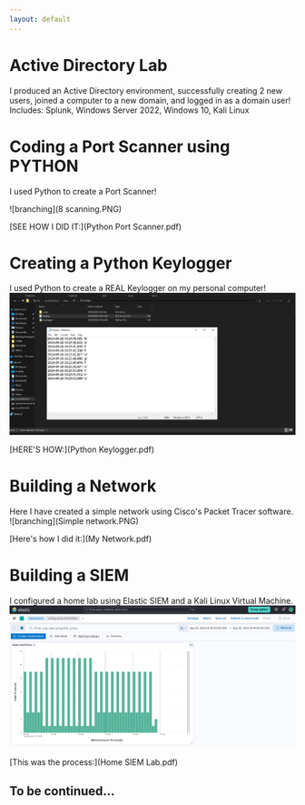```yaml
---
layout: default
---
```


# Active Directory Lab

I produced an Active Directory environment, successfully creating 2 new users, joined a computer to a new domain, and logged in as a domain user! Includes: Splunk, Windows Server 2022, Windows 10, Kali Linux





# Coding a Port Scanner using PYTHON

I used Python to create a Port Scanner!

![branching](8 scanning.PNG)





[SEE HOW I DID IT:](Python Port Scanner.pdf)



# Creating a Python Keylogger

I used Python to create a REAL Keylogger on my personal computer!
![branching](Captu.PNG)

[HERE'S HOW:](Python Keylogger.pdf)



# Building a Network

Here I have created a simple network using Cisco's Packet Tracer software.
![branching](Simple network.PNG)

[Here's how I did it:](My Network.pdf)



# Building a SIEM

I configured a home lab using Elastic SIEM and a Kali Linux Virtual Machine.
![branching](dashhh.PNG)

[This was the process:](Home SIEM Lab.pdf)



## To be continued...
